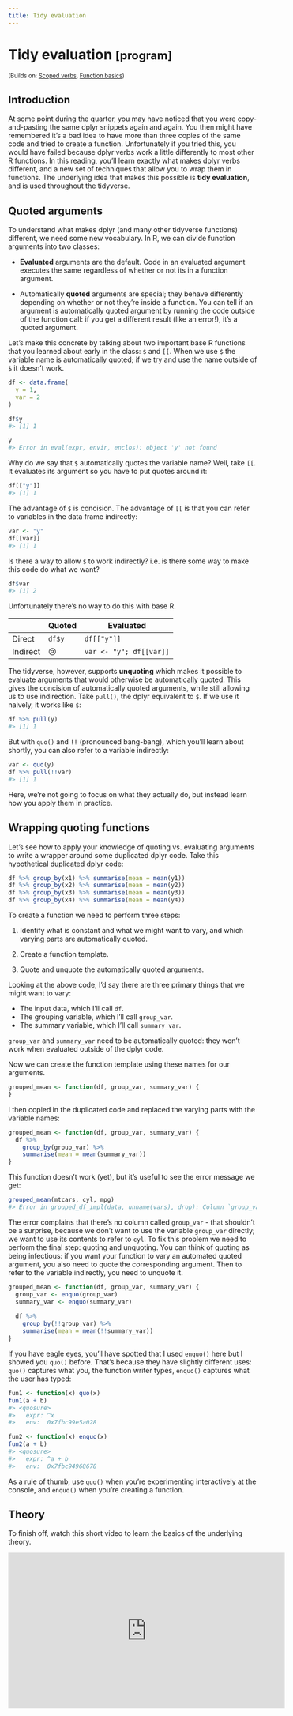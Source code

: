 ```yaml
---
title: Tidy evaluation
---
```


<!-- Generated automatically from tidy-eval.yml. Do not edit by hand -->

# Tidy evaluation <small class='program'>[program]</small>
<small>(Builds on: [Scoped verbs](manip-scoped.md), [Function basics](function-basics.md))</small>


## Introduction

At some point during the quarter, you may have noticed that you were
copy-and-pasting the same dplyr snippets again and again. You then might
have remembered it’s a bad idea to have more than three copies of the
same code and tried to create a function. Unfortunately if you tried
this, you would have failed because dplyr verbs work a little
differently to most other R functions. In this reading, you’ll learn
exactly what makes dplyr verbs different, and a new set of techniques
that allow you to wrap them in functions. The underlying idea that makes
this possible is **tidy evaluation**, and is used throughout the
tidyverse.

## Quoted arguments

To understand what makes dplyr (and many other tidyverse functions)
different, we need some new vocabulary. In R, we can divide function
arguments into two classes:

  - **Evaluated** arguments are the default. Code in an evaluated
    argument executes the same regardless of whether or not its in a
    function argument.

  - Automatically **quoted** arguments are special; they behave
    differently depending on whether or not they’re inside a function.
    You can tell if an argument is automatically quoted argument by
    running the code outside of the function call: if you get a
    different result (like an error\!), it’s a quoted argument.

Let’s make this concrete by talking about two important base R functions
that you learned about early in the class: `$` and `[[`. When we use `$`
the variable name is automatically quoted; if we try and use the name
outside of `$` it doesn’t work.

``` r
df <- data.frame(
  y = 1,
  var = 2
)

df$y
#> [1] 1

y
#> Error in eval(expr, envir, enclos): object 'y' not found
```

Why do we say that `$` automatically quotes the variable name? Well,
take `[[`. It evaluates its argument so you have to put quotes around
it:

``` r
df[["y"]]
#> [1] 1
```

The advantage of `$` is concision. The advantage of `[[` is that you can
refer to variables in the data frame indirectly:

``` r
var <- "y"
df[[var]]
#> [1] 1
```

Is there a way to allow `$` to work indirectly? i.e. is there some way
to make this code do what we want?

``` r
df$var
#> [1] 2
```

Unfortunately there’s no way to do this with base R.

|          | Quoted | Evaluated               |
| -------- | ------ | ----------------------- |
| Direct   | `df$y` | `df[["y"]]`             |
| Indirect | 😢      | `var <- "y"; df[[var]]` |

The tidyverse, however, supports **unquoting** which makes it possible
to evaluate arguments that would otherwise be automatically quoted. This
gives the concision of automatically quoted arguments, while still
allowing us to use indirection. Take `pull()`, the dplyr equivalent to
`$`. If we use it naively, it works like `$`:

``` r
df %>% pull(y)
#> [1] 1
```

But with `quo()` and `!!` (pronounced bang-bang), which you’ll learn
about shortly, you can also refer to a variable indirectly:

``` r
var <- quo(y)
df %>% pull(!!var)
#> [1] 1
```

Here, we’re not going to focus on what they actually do, but instead
learn how you apply them in practice.

## Wrapping quoting functions

Let’s see how to apply your knowledge of quoting vs. evaluating
arguments to write a wrapper around some duplicated dplyr code. Take
this hypothetical duplicated dplyr code:

``` r
df %>% group_by(x1) %>% summarise(mean = mean(y1))
df %>% group_by(x2) %>% summarise(mean = mean(y2))
df %>% group_by(x3) %>% summarise(mean = mean(y3))
df %>% group_by(x4) %>% summarise(mean = mean(y4))
```

To create a function we need to perform three steps:

1.  Identify what is constant and what we might want to vary, and which
    varying parts are automatically quoted.

2.  Create a function template.

3.  Quote and unquote the automatically quoted arguments.

Looking at the above code, I’d say there are three primary things that
we might want to vary:

  - The input data, which I’ll call `df`.
  - The grouping variable, which I’ll call `group_var`.
  - The summary variable, which I’ll call `summary_var`.

`group_var` and `summary_var` need to be automatically quoted: they
won’t work when evaluated outside of the dplyr code.

Now we can create the function template using these names for our
arguments.

``` r
grouped_mean <- function(df, group_var, summary_var) {
}
```

I then copied in the duplicated code and replaced the varying parts with
the variable names:

``` r
grouped_mean <- function(df, group_var, summary_var) {
  df %>% 
    group_by(group_var) %>% 
    summarise(mean = mean(summary_var))
}
```

This function doesn’t work (yet), but it’s useful to see the error
message we get:

``` r
grouped_mean(mtcars, cyl, mpg)
#> Error in grouped_df_impl(data, unname(vars), drop): Column `group_var` is unknown
```

The error complains that there’s no column called `group_var` - that
shouldn’t be a surprise, because we don’t want to use the variable
`group_var` directly; we want to use its contents to refer to `cyl`. To
fix this problem we need to perform the final step: quoting and
unquoting. You can think of quoting as being infectious: if you want
your function to vary an automated quoted argument, you also need to
quote the corresponding argument. Then to refer to the variable
indirectly, you need to unquote it.

``` r
grouped_mean <- function(df, group_var, summary_var) {
  group_var <- enquo(group_var)
  summary_var <- enquo(summary_var)
  
  df %>% 
    group_by(!!group_var) %>% 
    summarise(mean = mean(!!summary_var))
}
```

If you have eagle eyes, you’ll have spotted that I used `enquo()` here
but I showed you `quo()` before. That’s because they have slightly
different uses: `quo()` captures what you, the function writer types,
`enquo()` captures what the user has typed:

``` r
fun1 <- function(x) quo(x)
fun1(a + b)
#> <quosure>
#>   expr: ^x
#>   env:  0x7fbc99e5a028

fun2 <- function(x) enquo(x)
fun2(a + b)
#> <quosure>
#>   expr: ^a + b
#>   env:  0x7fbc94968678
```

As a rule of thumb, use `quo()` when you’re experimenting interactively
at the console, and `enquo()` when you’re creating a function.

## Theory

To finish off, watch this short video to learn the basics of the
underlying
theory.

<iframe width="560" height="315" src="https://www.youtube.com/embed/nERXS3ssntw" frameborder="0" allow="autoplay; encrypted-media" allowfullscreen>

</iframe>

